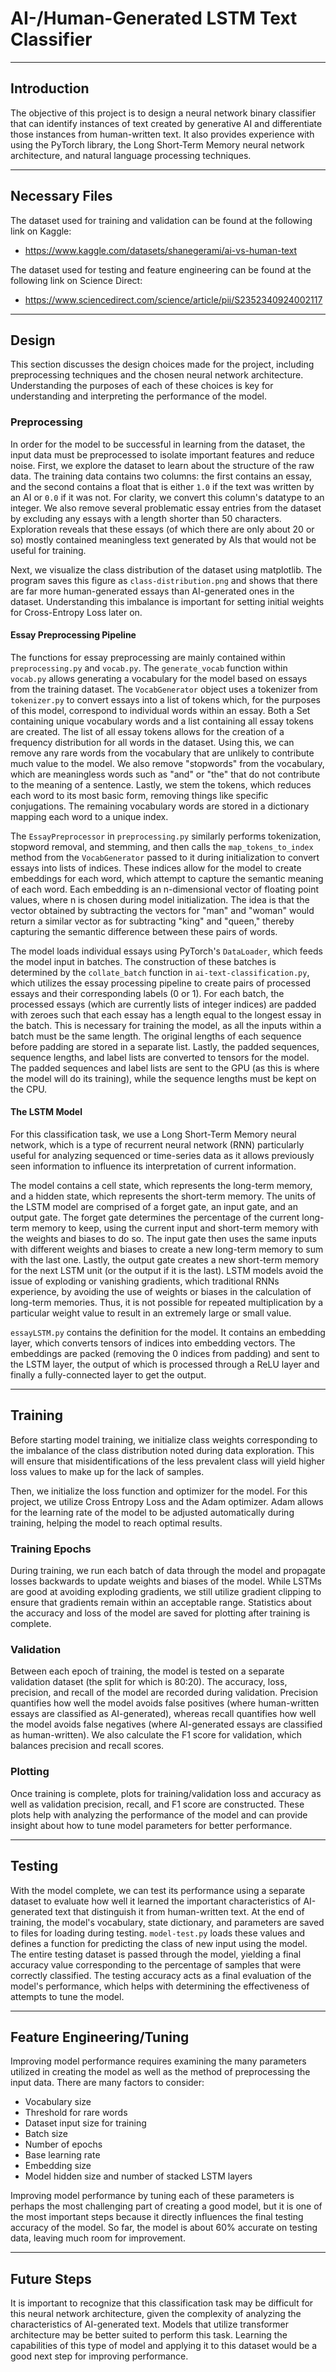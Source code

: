 # AI-/Human-Generated LSTM Text Classifier

---

## Introduction

The objective of this project is to design a neural network binary classifier that can identify instances of text created by generative AI and differentiate those instances from human-written text. It also provides experience with using the PyTorch library, the Long Short-Term Memory neural network architecture, and natural language processing techniques. 

---

## Necessary Files

The dataset used for training and validation can be found at the following link on Kaggle:
* https://www.kaggle.com/datasets/shanegerami/ai-vs-human-text

The dataset used for testing and feature engineering can be found at the following link on Science Direct:
* https://www.sciencedirect.com/science/article/pii/S2352340924002117

---

## Design

This section discusses the design choices made for the project, including preprocessing techniques and the chosen neural network architecture. Understanding the purposes of each of these choices is key for understanding and interpreting the performance of the model.

### Preprocessing

In order for the model to be successful in learning from the dataset, the input data must be preprocessed to isolate important features and reduce noise. First, we explore the dataset to learn about the structure of the raw data. The training data contains two columns: the first contains an essay, and the second contains a float that is either `1.0` if the text was written by an AI or `0.0` if it was not. For clarity, we convert this column's datatype to an integer. We also remove several problematic essay entries from the dataset by excluding any essays with a length shorter than 50 characters. Exploration reveals that these essays (of which there are only about 20 or so) mostly contained meaningless text generated by AIs that would not be useful for training.

Next, we visualize the class distribution of the dataset using matplotlib. The program saves this figure as `class-distribution.png` and shows that there are far more human-generated essays than AI-generated ones in the dataset. Understanding this imbalance is important for setting initial weights for Cross-Entropy Loss later on.

#### Essay Preprocessing Pipeline

The functions for essay preprocessing are mainly contained within `preprocessing.py` and `vocab.py`. The `generate_vocab` function within `vocab.py` allows generating a vocabulary for the model based on essays from the training dataset. The `VocabGenerator` object uses a tokenizer from `tokenizer.py` to convert essays into a list of tokens which, for the purposes of this model, correspond to individual words within an essay. Both a Set containing unique vocabulary words and a list containing all essay tokens are created. The list of all essay tokens allows for the creation of a frequency distribution for all words in the dataset. Using this, we can remove any rare words from the vocabulary that are unlikely to contribute much value to the model. We also remove "stopwords" from the vocabulary, which are meaningless words such as "and" or "the" that do not contribute to the meaning of a sentence. Lastly, we stem the tokens, which reduces each word to its most basic form, removing things like specific conjugations. The remaining vocabulary words are stored in a dictionary mapping each word to a unique index.

The `EssayPreprocessor` in `preprocessing.py` similarly performs tokenization, stopword removal, and stemming, and then calls the `map_tokens_to_index` method from the `VocabGenerator` passed to it during initialization to convert essays into lists of indices. These indices allow for the model to create embeddings for each word, which attempt to capture the semantic meaning of each word. Each embedding is an n-dimensional vector of floating point values, where n is chosen during model initialization. The idea is that the vector obtained by subtracting the vectors for "man" and "woman" would return a similar vector as for subtracting "king" and "queen," thereby capturing the semantic difference between these pairs of words.

The model loads individual essays using PyTorch's `DataLoader`, which feeds the model input in batches. The construction of these batches is determined by the `collate_batch` function in `ai-text-classification.py`, which utilizes the essay processing pipeline to create pairs of processed essays and their corresponding labels (0 or 1). For each batch, the processed essays (which are currently lists of integer indices) are padded with zeroes such that each essay has a length equal to the longest essay in the batch. This is necessary for training the model, as all the inputs within a batch must be the same length. The original lengths of each sequence before padding are stored in a separate list. Lastly, the padded sequences, sequence lengths, and label lists are converted to tensors for the model. The padded sequences and label lists are sent to the GPU (as this is where the model will do its training), while the sequence lengths must be kept on the CPU. 

#### The LSTM Model

For this classification task, we use a Long Short-Term Memory neural network, which is a type of recurrent neural network (RNN) particularly useful for analyzing sequenced or time-series data as it allows previously seen information to influence its interpretation of current information.

The model contains a cell state, which represents the long-term memory, and a hidden state, which represents the short-term memory. The units of the LSTM model are comprised of a forget gate, an input gate, and an output gate. The forget gate determines the percentage of the current long-term memory to keep, using the current input and short-term memory with the weights and biases to do so. The input gate then uses the same inputs with different weights and biases to create a new long-term memory to sum with the last one. Lastly, the output gate creates a new short-term memory for the next LSTM unit (or the output if it is the last). LSTM models avoid the issue of exploding or vanishing gradients, which traditional RNNs experience, by avoiding the use of weights or biases in the calculation of long-term memories. Thus, it is not possible for repeated multiplication by a particular weight value to result in an extremely large or small value.

`essayLSTM.py` contains the definition for the model. It contains an embedding layer, which converts tensors of indices into embedding vectors. The embeddings are packed (removing the 0 indices from padding) and sent to the LSTM layer, the output of which is processed through a ReLU layer and finally a fully-connected layer to get the output.

---

## Training

Before starting model training, we initialize class weights corresponding to the imbalance of the class distribution noted during data exploration. This will ensure that misidentifications of the less prevalent class will yield higher loss values to make up for the lack of samples.

Then, we initialize the loss function and optimizer for the model. For this project, we utilize Cross Entropy Loss and the Adam optimizer. Adam allows for the learning rate of the model to be adjusted automatically during training, helping the model to reach optimal results.

### Training Epochs

During training, we run each batch of data through the model and propagate losses backwards to update weights and biases of the model. While LSTMs are good at avoiding exploding gradients, we still utilize gradient clipping to ensure that gradients remain within an acceptable range. Statistics about the accuracy and loss of the model are saved for plotting after training is complete.

### Validation

Between each epoch of training, the model is tested on a separate validation dataset (the split for which is 80:20). The accuracy, loss, precision, and recall of the model are recorded during validation. Precision quantifies how well the model avoids false positives (where human-written essays are classified as AI-generated), whereas recall quantifies how well the model avoids false negatives (where AI-generated essays are classified as human-written). We also calculate the F1 score for validation, which balances precision and recall scores.

### Plotting

Once training is complete, plots for training/validation loss and accuracy as well as validation precision, recall, and F1 score are constructed. These plots help with analyzing the performance of the model and can provide insight about how to tune model parameters for better performance.

---

## Testing

With the model complete, we can test its performance using a separate dataset to evaluate how well it learned the important characteristics of AI-generated text that distinguish it from human-written text. At the end of training, the model's vocabulary, state dictionary, and parameters are saved to files for loading during testing. `model-test.py` loads these values and defines a function for predicting the class of new input using the model. The entire testing dataset is passed through the model, yielding a final accuracy value corresponding to the percentage of samples that were correctly classified. The testing accuracy acts as a final evaluation of the model's performance, which helps with determining the effectiveness of attempts to tune the model.

---

## Feature Engineering/Tuning

Improving model performance requires examining the many parameters utilized in creating the model as well as the method of preprocessing the input data. There are many factors to consider:

* Vocabulary size
* Threshold for rare words
* Dataset input size for training
* Batch size
* Number of epochs
* Base learning rate
* Embedding size
* Model hidden size and number of stacked LSTM layers

Improving model performance by tuning each of these parameters is perhaps the most challenging part of creating a good model, but it is one of the most important steps because it directly influences the final testing accuracy of the model. So far, the model is about 60% accurate on testing data, leaving much room for improvement.

---

## Future Steps

 It is important to recognize that this classification task may be difficult for this neural network architecture, given the complexity of analyzing the characteristics of AI-generated text. Models that utilize transformer architecture may be better suited to perform this task. Learning the capabilities of this type of model and applying it to this dataset would be a good next step for improving performance.